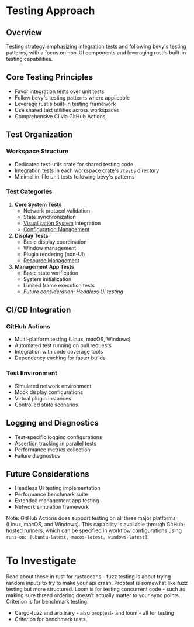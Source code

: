 # Testing Approach

## Overview
Testing strategy emphasizing integration tests and following bevy's testing
patterns, with a focus on non-UI components and leveraging rust's built-in testing capabilities.
## Core Testing Principles
- Favor integration tests over unit tests
- Follow bevy's testing patterns where applicable
- Leverage rust's built-in testing framework
- Use shared test utilities across workspaces
- Comprehensive CI via GitHub Actions
## Test Organization
### Workspace Structure
- Dedicated test-utils crate for shared testing code
- Integration tests in each workspace crate's `/tests` directory
- Minimal in-file unit tests following bevy's patterns
### Test Categories
1. **Core System Tests**
    - Network protocol validation
    - State synchronization
    - [Visualization System](../architecture/visualization.md) integration
    - [Configuration Management](../architecture/configuration.md)
2. **Display Tests**
    - Basic display coordination
    - Window management
    - Plugin rendering (non-UI)
    - [Resource Management](../architecture/resource.md)
3. **Management App Tests**
    - Basic state verification
    - System initialization
    - Limited frame execution tests
    - _Future consideration: Headless UI testing_
## CI/CD Integration
### GitHub Actions
- Multi-platform testing (Linux, macOS, Windows)
- Automated test running on pull requests
- Integration with code coverage tools
- Dependency caching for faster builds
### Test Environment
- Simulated network environment
- Mock display configurations
- Virtual plugin instances
- Controlled state scenarios
## Logging and Diagnostics
- Test-specific logging configurations
- Assertion tracking in parallel tests
- Performance metrics collection
- Failure diagnostics
## Future Considerations
- Headless UI testing implementation
- Performance benchmark suite
- Extended management app testing
- Network simulation framework

Note: GitHub Actions does support testing on all three major platforms
(Linux, macOS, and Windows). This capability is available through GitHub-hosted
runners, which can be specified in workflow configurations using `runs-on: [ubuntu-latest, macos-latest, windows-latest]`.

# To Investigate
Read about these in rust for rustaceans - fuzz testing is about trying random inputs to try to make your api crash. Proptest is somewhat like fuzz testing but more structured. Loom is for testing concurrent code - such as making sure thread ordering doesn't actually matter to your sync points.  Criterion is for benchmark testing.
- Cargo-fuzz and arbitrary - also proptest- and loom - all for testing
- Criterion for benchmark tests
